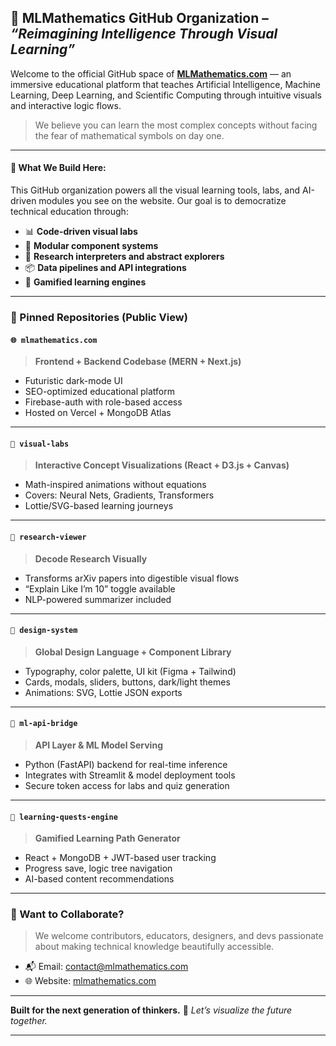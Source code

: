 
## 📘 MLMathematics GitHub Organization – *“Reimagining Intelligence Through Visual Learning”*

Welcome to the official GitHub space of **[MLMathematics.com](https://mlmathematics.com)** — an immersive educational platform that teaches Artificial Intelligence, Machine Learning, Deep Learning, and Scientific Computing through intuitive visuals and interactive logic flows.

> We believe you can learn the most complex concepts without facing the fear of mathematical symbols on day one.

---

#### 🧠 What We Build Here:

This GitHub organization powers all the visual learning tools, labs, and AI-driven modules you see on the website. Our goal is to democratize technical education through:

* 📊 **Code-driven visual labs**
* 🔁 **Modular component systems**
* 🔬 **Research interpreters and abstract explorers**
* 📦 **Data pipelines and API integrations**
* 🧩 **Gamified learning engines**

---

### 📌 Pinned Repositories (Public View)

#### `🌐 mlmathematics.com`

> **Frontend + Backend Codebase (MERN + Next.js)**

* Futuristic dark-mode UI
* SEO-optimized educational platform
* Firebase-auth with role-based access
* Hosted on Vercel + MongoDB Atlas

---

#### `🎨 visual-labs`

> **Interactive Concept Visualizations (React + D3.js + Canvas)**

* Math-inspired animations without equations
* Covers: Neural Nets, Gradients, Transformers
* Lottie/SVG-based learning journeys

---

#### `🧪 research-viewer`

> **Decode Research Visually**

* Transforms arXiv papers into digestible visual flows
* “Explain Like I’m 10” toggle available
* NLP-powered summarizer included

---

#### `📁 design-system`

> **Global Design Language + Component Library**

* Typography, color palette, UI kit (Figma + Tailwind)
* Cards, modals, sliders, buttons, dark/light themes
* Animations: SVG, Lottie JSON exports

---

#### `🔗 ml-api-bridge`

> **API Layer & ML Model Serving**

* Python (FastAPI) backend for real-time inference
* Integrates with Streamlit & model deployment tools
* Secure token access for labs and quiz generation

---

#### `🧬 learning-quests-engine`

> **Gamified Learning Path Generator**

* React + MongoDB + JWT-based user tracking
* Progress save, logic tree navigation
* AI-based content recommendations

---

### 📩 Want to Collaborate?

> We welcome contributors, educators, designers, and devs passionate about making technical knowledge beautifully accessible.

* 📬 Email: [contact@mlmathematics.com](mailto:contact@mlmathematics.com)
* 🌐 Website: [mlmathematics.com](https://mlmathematics.com)

---

**Built for the next generation of thinkers.**
🌌 *Let’s visualize the future together.*

---
